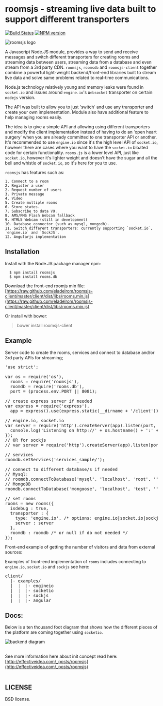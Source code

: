 # roomsjs - streaming live data built to support different transporters

[![Build Status](https://secure.travis-ci.org/eladelrom/roomsjs-client.png)](http://travis-ci.org/eladelrom/roomsjs-client)
[![NPM version](https://badge.fury.io/js/roomsjs.png)](http://badge.fury.io/js/roomsjs)

![roomsjs logo](https://raw.github.com/eladelrom/roomsjs-client/master/roomsjs-logo.png)

A Javascript Node.JS module, provides a way to send and receive messages and switch different transporters for creating rooms and streaming data between users, streaming data from a database and even stream from a 3rd party CDN.
`roomsjs`, `roomsdb` and `roomsjs-client` together combine a powerful light-weight backend/front-end libraries built to stream live data and solve same problems related to real-time communications.

Node.js technology relatively young and memory leaks were found in `socket.io` and issues around `engine.io`'s `Websocket` transporter on certain `nodejs` version.

The API was built to allow you to just 'switch' and use any transporter and create your own implementation. Module also have additional feature to help managing rooms easily.

The idea is to give a simple API and allowing using different transporters and modify the client implementation instead of having to do an 'open heart surgery' when you are already committed to one transporter API or another.
It's recommended to use `engine.io` since it's the high level API of `socket.io`, however there are cases where you want to have the `socket.io` bloated code for certain functionality.  `rooms.js` is a lower level API, just like `socket.io`, however it's lighter weight and doesn't have the sugar and all the bell and whistle of `socket.io`, so it's here for you to use.

`roomsjs` has features such as:

    1. Connect to a room
    2. Register a user
    2. Request number of users
    3. Private message
    4. Video
    5. Create multiple rooms
    6. Store states.
    7. Subscribe to data VO.
    8. AMS/FMS Flash Webcam fallback
    9. HTML5 Webcam (still in development)
    10. Database connector (such as mysql, mongodb).
    11. Switch different transporters: currently supporting `socket.io`, `engine.io` and `SockJS`.
    12. Angularjs implementation

## Installation

  Install with the Node.JS package manager npm:

      $ npm install roomsjs
      $ npm install rooms.db

Download the front-end roomjs min file:
[https://raw.github.com/eladelrom/roomsjs-client/master/client/dist/libs/rooms.min.js](https://raw.github.com/eladelrom/roomsjs-client/master/client/dist/libs/rooms.min.js)

Or install with bower:

> bower install roomsjs-client

## Example

Server code to create the rooms, services and connect to database and/or 3rd party APIs for streaming;

<pre lang="javascript">
'use strict';

var os = require('os'),
  rooms = require('roomsjs'),
  roomdb = require('rooms.db'),
  port = (process.env.PORT || 8081);

// create express server if needed
var express = require('express'),
  app = express().use(express.static(__dirname + '/client'));

// engine.io, socket.io
var server = require('http').createServer(app).listen(port, function () {
  console.log('Listening on http://' + os.hostname() + ':' + port);
});
// OR for sockjs
// var server = require('http').createServer(app).listen(port, '0.0.0.0');

// services
roomdb.setServices('services_sample/');

// connect to different database/s if needed
// Mysql:
// roomdb.connectToDatabase('mysql', 'localhost', 'root', '');
// MongoDB
roomdb.connectToDatabase('mongoose', 'localhost', 'test', '');

// set rooms
rooms = new rooms({
  isdebug : true,
  transporter : {
    type: 'engine.io', /* options: engine.io|socket.io|sockjs */
    server : server
  },
  roomdb : roomdb /* or null if db not needed */
});
</pre>


Front-end example of getting the number of visitors and data from external sources:

Examples of front-end implementation of `rooms` includes connecting to `engine.io`, `socket.io` and `sockjs` see here:

<pre>
client/
  |- examples/
  |  |  |- engineio
  |  |  |- socketio
  |  |  |- sockjs  
  |  |  |- angular  
</pre>

## Docs:

Below is a ten thousand foot diagram that shows how the different pieces of the platform are coming together using `socketio`.

![backend diagram](https://raw.github.com/eladelrom/poet/ei-pages/effectiveidea/public/images/roomsjs-diagram1.png)
<br><br>

See more information here about init concept read here: [http://effectiveidea.com/_posts/roomsjs](http://effectiveidea.com/_posts/roomsjs)
<br><br>

## LICENSE

BSD license.

